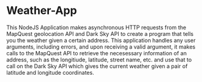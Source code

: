 # Weather-App
This NodeJS Application makes asynchronous HTTP requests from the MapQuest geolocation API and Dark Sky API to create a program that tells 
you the weather given a certain address. This application handles any user arguments, including errors, and upon receiving a valid 
argument, it makes calls to the MapQuest API to retrieve the necesessary information of an address, such as the longitiude, latitude, 
street name, etc. and use that to call on the Dark Sky API which gives the current weather given a pair of latitude and longitude 
coordinates.
